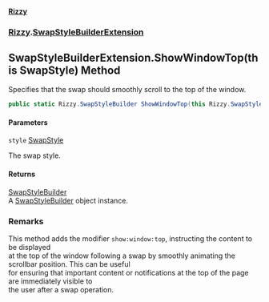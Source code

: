 #### [Rizzy](index 'index')
### [Rizzy](Rizzy 'Rizzy').[SwapStyleBuilderExtension](Rizzy.SwapStyleBuilderExtension 'Rizzy.SwapStyleBuilderExtension')

## SwapStyleBuilderExtension.ShowWindowTop(this SwapStyle) Method

Specifies that the swap should smoothly scroll to the top of the window.

```csharp
public static Rizzy.SwapStyleBuilder ShowWindowTop(this Rizzy.SwapStyle style);
```
#### Parameters

<a name='Rizzy.SwapStyleBuilderExtension.ShowWindowTop(thisRizzy.SwapStyle).style'></a>

`style` [SwapStyle](Rizzy.SwapStyle 'Rizzy.SwapStyle')

The swap style.

#### Returns
[SwapStyleBuilder](Rizzy.SwapStyleBuilder 'Rizzy.SwapStyleBuilder')  
A [SwapStyleBuilder](Rizzy.SwapStyleBuilder 'Rizzy.SwapStyleBuilder') object instance.

### Remarks
This method adds the modifier `show:window:top`, instructing the content to be displayed  
at the top of the window following a swap by smoothly animating the scrollbar position. This can be useful  
for ensuring that important content or notifications at the top of the page are immediately visible to  
the user after a swap operation.